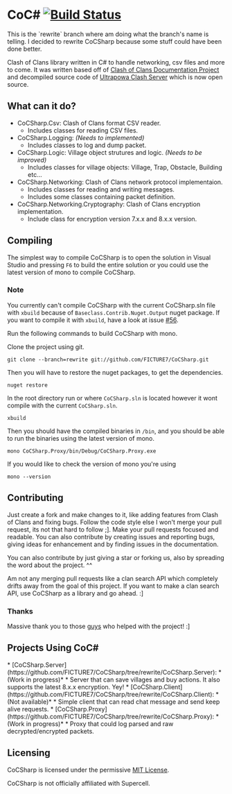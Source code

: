 <h1> 
CoC# <a href="https://travis-ci.org/FICTURE7/CoCSharp"><img src="https://travis-ci.org/FICTURE7/CoCSharp.svg?branch=rewrite" alt="Build Status"></a>
</h1>
This is the `rewrite` branch where am doing what the branch's name is telling. I decided to rewrite
CoCSharp because some stuff could have been done better.

Clash of Clans library written in C# to handle networking, csv files and more to come. 
It was written based off of [Clash of Clans Documentation Project](https://github.com/clanner/cocdp/)
and decompiled source code of [Ultrapowa Clash Server](https://github.com/Ultrapowa/UCS) 
which is now open source.

## What can it do?
* CoCSharp.Csv: Clash of Clans format CSV reader.
  * Includes classes for reading CSV files.
* CoCSharp.Logging: *(Needs to implemented)*
  * Includes classes to log and dump packet.
* CoCSharp.Logic: Village object strutures and logic. *(Needs to be improved)*
  * Includes classes for village objects: Village, Trap, Obstacle, Building etc...
* CoCSharp.Networking: Clash of Clans network protocol implementaion.
  * Includes classes for reading and writing messages.
  * Includes some classes containing packet definition.
* CoCSharp.Networking.Cryptography: Clash of Clans encryption implementation.
  * Include class for encryption version 7.x.x and 8.x.x version.

## Compiling
The simplest way to compile CoCSharp is to open the solution in Visual Studio and pressing `F6` to build the entire
solution or you could use the latest version of mono to compile CoCSharp.

### Note
You currently can't compile CoCSharp with the current CoCSharp.sln file with `xbuild` because of
`Baseclass.Contrib.Nuget.Output` nuget package. If you want to compile it with `xbuild`, have a look at
issue [#56](https://github.com/FICTURE7/CoCSharp/issues/56).

Run the following commands to build CoCSharp with mono.

Clone the project using git.
```
git clone --branch=rewrite git://github.com/FICTURE7/CoCSharp.git
```
Then you will have to restore the nuget packages, to get the dependencies.
```
nuget restore
```
In the root directory run or where `CoCSharp.sln` is located however it wont compile with the current `CoCSharp.sln`.
```
xbuild
```
Then you should have the compiled binaries in `/bin`, and you should be able to run the binaries using the latest 
version of mono.

```
mono CoCSharp.Proxy/bin/Debug/CoCSharp.Proxy.exe
```

If you would like to check the version of mono you're using
```
mono --version
```

## Contributing
Just create a fork and make changes to it, like adding features from Clash of Clans and fixing bugs. 
Follow the code style else I won't merge your pull request, its not that hard to follow ;]. Make your pull 
requests focused and readable. You can also contribute by creating issues and reporting bugs, giving ideas 
for enhancement and by finding issues in the documentation.

You can also contribute by just giving a star or forking us, also by spreading the word about the project. ^^

Am not any merging pull requests like a clan search API which completely drifts away from the goal of this project. 
If you want to make a clan search API, use CoCSharp as a library and go ahead. :]

### Thanks
Massive thank you to those [guys](https://github.com/FICTURE7/CoCSharp/blob/rewrite/CONTRIBUTORS) who helped with the project! :]

<h2>Projects Using CoC#</h2>
* [CoCSharp.Server](https://github.com/FICTURE7/CoCSharp/tree/rewrite/CoCSharp.Server): *(Work in progress)*
  * Server that can save villages and buy actions. It also supports the latest 8.x.x encryption. Yey!
* [CoCSharp.Client](https://github.com/FICTURE7/CoCSharp/tree/rewrite/CoCSharp.Client): *(Not available)*
  * Simple client that can read chat message and send keep alive requests.
* [CoCSharp.Proxy](https://github.com/FICTURE7/CoCSharp/tree/rewrite/CoCSharp.Proxy): *(Work in progress)*
  * Proxy that could log parsed and raw decrypted/encrypted packets.

## Licensing
CoCSharp is licensed under the permissive [MIT License](http://mit-license.org/).

CoCSharp is not officially affiliated with Supercell.
